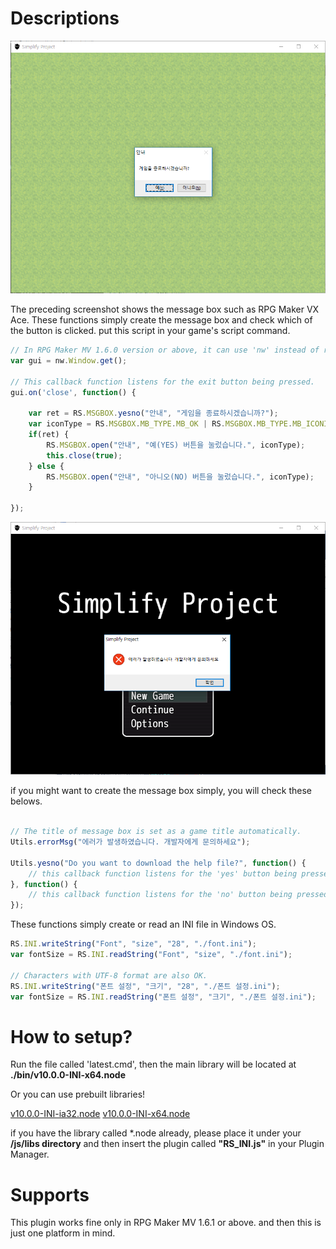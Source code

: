 # Descriptions
![msgbox](test/msgbox_test_161.PNG)

The preceding screenshot shows the message box such as RPG Maker VX Ace. These functions simply create the message box and check which of the button is clicked. put this script in your game's script command.

```javascript
// In RPG Maker MV 1.6.0 version or above, it can use 'nw' instead of require('nw.gui')
var gui = nw.Window.get();

// This callback function listens for the exit button being pressed.
gui.on('close', function() {

    var ret = RS.MSGBOX.yesno("안내", "게임을 종료하시겠습니까?");
    var iconType = RS.MSGBOX.MB_TYPE.MB_OK | RS.MSGBOX.MB_TYPE.MB_ICONINFORMATION;
    if(ret) {
        RS.MSGBOX.open("안내", "예(YES) 버튼을 눌렀습니다.", iconType);
        this.close(true);
    } else {
        RS.MSGBOX.open("안내", "아니오(NO) 버튼을 눌렀습니다.", iconType);
    }

});
```

![errorMsg](test/errorMsg.PNG)

if you might want to create the message box simply, you will check these belows.

```javascript

// The title of message box is set as a game title automatically.
Utils.errorMsg("에러가 발생하였습니다. 개발자에게 문의하세요");

Utils.yesno("Do you want to download the help file?", function() {
    // this callback function listens for the 'yes' button being pressed.
}, function() {
    // this callback function listens for the 'no' button being pressed.
});
```

These functions simply create or read an INI file in Windows OS.

```javascript
RS.INI.writeString("Font", "size", "28", "./font.ini");
var fontSize = RS.INI.readString("Font", "size", "./font.ini");

// Characters with UTF-8 format are also OK.
RS.INI.writeString("폰트 설정", "크기", "28", "./폰트 설정.ini");
var fontSize = RS.INI.readString("폰트 설정", "크기", "./폰트 설정.ini");

```

# How to setup?
Run the file called 'latest.cmd', then the main library will be located at **./bin/v10.0.0-INI-x64.node**

Or you can use prebuilt libraries!

[v10.0.0-INI-ia32.node](https://github.com/biud436/MV/raw/master/Windows/INI/bin/v10.0.0-INI-ia32.node)
[v10.0.0-INI-x64.node](https://github.com/biud436/MV/raw/master/Windows/INI/bin/v10.0.0-INI-x64.node)

if you have the library called *.node already, please place it under your **/js/libs directory** and then
insert the plugin called **"RS_INI.js"** in your Plugin Manager.

# Supports
This plugin works fine only in RPG Maker MV 1.6.1 or above. and then this is just one platform in mind.